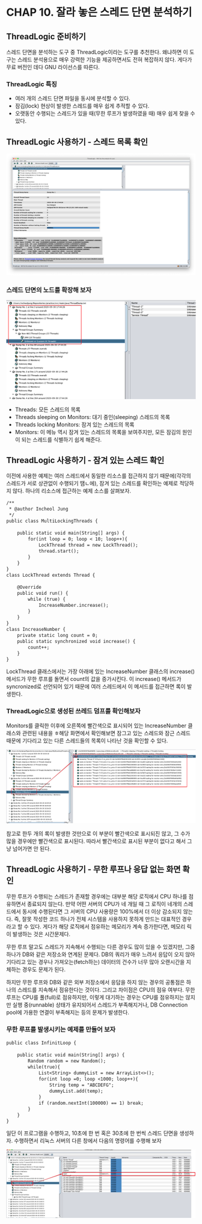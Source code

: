 # CHAP 10. 잘라 놓은 스레드 단면 분석하기

## ThreadLogic 준비하기

스레드 단면을 분석하는 도구 중 ThreadLogic이라는 도구를 추천한다. 왜냐하면 이 도구는 스레드 분석용으로 매우 강력한 기능을 제공하면서도 전혀 복잡하지 않다. 게다가 무료 버전인 데다 GNU 라이선스를 따른다.

### ThreadLogic 특징

* 여러 개의 스레드 단면 파일을 동시에 분석할 수 있다.
* 잠김\(lock\) 현상이 발생한 스레드를 매우 쉽게 추적할 수 있다.
* 오랫동안 수행되는 스레드가 있을 때\(무한 루프가 발생하였을 때\) 매우 쉽게 찾을 수 있다.

## ThreadLogic 사용하기 - 스레드 목록 확인

![](../../.gitbook/assets/111%20%2815%29.png)

### 스레드 단면의 노드를 확장해 보자

![](../../.gitbook/assets/222%20%2811%29.png)

* Threads: 모든 스레드의 목록
* Threads sleeping on Monitors: 대기 중인\(sleeping\) 스레드의 목록
* Threads locking Monitors: 잠겨 있는 스레드의 목록
* Monitors: 이 메뉴 역시 잠겨 있는 스레드의 목록을 보여주지만, 모든 잠김의 원인이 되는 스레드를 식별하기 쉽게 해준다.

## ThreadLogic 사용하기 - 잠겨 있는 스레드 확인

이전에 사용한 예제는 여러 스레드에서 동일한 리소스를 접근하지 않기 때문에\(각각의 스레드가 서로 상관없이 수행되기 땜ㄴ에\), 잠겨 있는 스레드를 확인하는 예제로 적당하지 않다. 하나의 리소스에 접근하는 예제 소스를 살펴보자.

```text
/**
 * @author Incheol Jung
 */
public class MultiLockingThreads {

    public static void main(String[] args) {
        for(int loop = 0; loop < 10; loop++){
            LockThread thread = new LockThread();
            thread.start();
        }
    }
}
class LockThread extends Thread {

    @Override
    public void run() {
        while (true) {
            IncreaseNumber.increase();
        }
    }
}
class IncreaseNumber {
    private static long count = 0;
    public static synchronized void increase() {
        count++;
    }
}
```

LockThread 클래스에서는 가장 아래에 있는 IncreaseNumber 클래스의 increase\(\) 메서드가 무한 루프를 돌면서 count의 값을 증가시킨다. 이 increase\(\) 메서드가 syncronized로 선언되어 있기 때문에 여러 스레드에서 이 메서드를 접근하면 록이 발생한다.

### ThreadLogic으로 생성된 쓰레드 덤프를 확인해보자

Monitors를 클릭한 이후에 오른쪽에 빨간색으로 표시되어 있는 IncreaseNumber 클래스와 관련된 내용을 ㅎ해당 화면에서 확인해보면 잠그고 있는 스레드와 잠근 스레드 때문에 기다리고 있는 다른 스레드들의 목록이 나타난 것을 확인할 수 있다.

![](../../.gitbook/assets/333%20%289%29.png)

참고로 한두 개의 록이 발생한 것만으로 이 부분이 빨간색으로 표시되진 않고, 그 수가 많을 경우에만 빨간색으로 표시된다. 따라서 빨간색으로 표시된 부분이 없다고 해서 그냥 넘어가면 안 된다.

## ThreadLogic 사용하기 - 무한 루프나 응답 없는 화면 확인

무한 루프가 수행되는 스레드가 존재할 경우에는 대부분 해당 로직에서 CPU 하나를 점유하면서 종료되지 않는다. 만약 어떤 서버의 CPU가 네 개일 때 그 로직이 네개의 스레드에서 동시에 수행된다면 그 서버의 CPU 사용량은 100%에서 더 이상 감소되지 않는다. 즉, 잘못 작성한 코드 하나가 전체 시스템을 사용하지 못하게 만드는 대표적인 경우라고 할 수 있다. 게다가 해당 로직에서 점유하는 메모리가 계속 증가한다면, 메모리 릭이 발생하는 것은 시간문제다.

무한 루프 말고도 스레드가 지속해서 수행되는 다른 경우도 많이 있을 수 있겠지만, 그중 하나가 DB와 같은 저장소와 연계된 문제다. DB의 쿼리가 매우 느려서 응답이 오지 않아 기다리고 있는 경우나 가져오는\(fetch하는\) 데이터의 건수가 너무 많아 오랜시간을 지체하는 경우도 문제가 된다.

하지만 무한 루프와 DB와 같은 외부 저장소에서 응답을 하지 않는 경우의 공통점은 하나의 스레드를 지속해서 점유한다는 것이다. 그리고 차이점은 CPU의 점유 여부다. 무한 루프는 CPU를 풀\(full\)로 점유하지만, 이렇게 대기하는 경우는 CPU를 점유하지는 않지만 실행 중\(runnable\) 상태가 유지되어서 스레드가 부족해지거나, DB Connection pool에 가용한 연결이 부족해지는 등의 문제가 발생한다.

### 무한 루프를 발생시키는 예제를 만들어 보자

```text
public class InfinitLoop {

    public static void main(String[] args) {
        Random random = new Random();
        while(true){
            List<String> dummyList = new ArrayList<>();
            for(int loop =0; loop <1000; loop++){
                String temp = "ABCDEFG";
                dummyList.add(temp);
            }
            if (random.nextInt(100000) == 1) break;
        }
    }
}
```

일단 이 프로그램을 수행하고, 10초에 한 번 혹은 30초에 한 번씩 스레드 단면을 생성하자. 수행하면서 리눅스 서버의 다른 창에서 다음의 명령어를 수행해 보자

![](../../.gitbook/assets/444%20%285%29.png)

